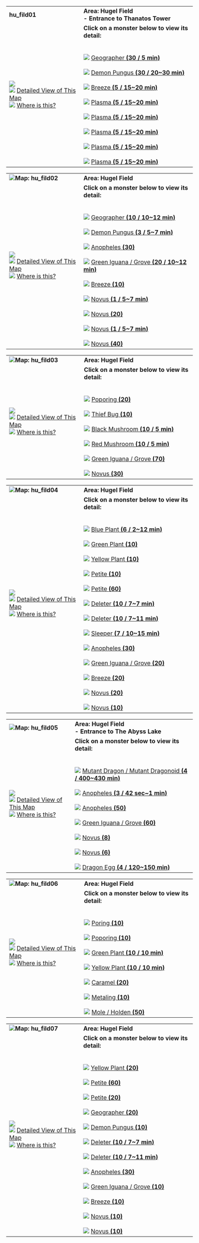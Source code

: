 |   |   |
|---|---|
|**hu_fild01**|**Area: Hugel Field  <br>- Entrance to Thanatos Tower**|
|![](https://file5s.ratemyserver.net/maps/hu_fild01.gif)  <br>![](https://ratemyserver.net/images/bu2.gif) [Detailed View of This Map](https://ratemyserver.net/index.php?page=npc_shop_warp&map=hu_fild01&re_mob=0)  <br>![](https://ratemyserver.net/images/bu2.gif) [Where is this?](https://ratemyserver.net/worldmap.php?selected_map=hu_fild01&re_mob=0)|**Click on a monster below to view its detail:**  <br>  <br><br>![](https://ratemyserver.net/images/bu2.gif) [Geographer **(**30 / 5 min**)**](https://ratemyserver.net/index.php?page=mob_db&mob_id=1368)<br><br>![](https://ratemyserver.net/images/bu2.gif) [Demon Pungus **(**30 / 20~30 min**)**](https://ratemyserver.net/index.php?page=mob_db&mob_id=1378)<br><br>![](https://ratemyserver.net/images/bu2.gif) [Breeze **(**5 / 15~20 min**)**](https://ratemyserver.net/index.php?page=mob_db&mob_id=1692)<br><br>![](https://ratemyserver.net/images/bu2.gif) [Plasma **(**5 / 15~20 min**)**](https://ratemyserver.net/index.php?page=mob_db&mob_id=1693)<br><br>![](https://ratemyserver.net/images/bu2.gif) [Plasma **(**5 / 15~20 min**)**](https://ratemyserver.net/index.php?page=mob_db&mob_id=1694)<br><br>![](https://ratemyserver.net/images/bu2.gif) [Plasma **(**5 / 15~20 min**)**](https://ratemyserver.net/index.php?page=mob_db&mob_id=1695)<br><br>![](https://ratemyserver.net/images/bu2.gif) [Plasma **(**5 / 15~20 min**)**](https://ratemyserver.net/index.php?page=mob_db&mob_id=1696)<br><br>![](https://ratemyserver.net/images/bu2.gif) [Plasma **(**5 / 15~20 min**)**](https://ratemyserver.net/index.php?page=mob_db&mob_id=1697)|

  

|   |   |
|---|---|
|![](https://ratemyserver.net/images/circle.gif)**Map: hu_fild02**|**Area: Hugel Field**|
|![](https://file5s.ratemyserver.net/maps/hu_fild02.gif)  <br>![](https://ratemyserver.net/images/bu2.gif) [Detailed View of This Map](https://ratemyserver.net/index.php?page=npc_shop_warp&map=hu_fild02&re_mob=0)  <br>![](https://ratemyserver.net/images/bu2.gif) [Where is this?](https://ratemyserver.net/worldmap.php?selected_map=hu_fild02&re_mob=0)|**Click on a monster below to view its detail:**  <br>  <br><br>![](https://ratemyserver.net/images/bu2.gif) [Geographer **(**10 / 10~12 min**)**](https://ratemyserver.net/index.php?page=mob_db&mob_id=1368)<br><br>![](https://ratemyserver.net/images/bu2.gif) [Demon Pungus **(**3 / 5~7 min**)**](https://ratemyserver.net/index.php?page=mob_db&mob_id=1378)<br><br>![](https://ratemyserver.net/images/bu2.gif) [Anopheles **(**30**)**](https://ratemyserver.net/index.php?page=mob_db&mob_id=1627)<br><br>![](https://ratemyserver.net/images/bu2.gif) [Green Iguana / Grove **(**20 / 10~12 min**)**](https://ratemyserver.net/index.php?page=mob_db&mob_id=1687)<br><br>![](https://ratemyserver.net/images/bu2.gif) [Breeze **(**10**)**](https://ratemyserver.net/index.php?page=mob_db&mob_id=1692)<br><br>![](https://ratemyserver.net/images/bu2.gif) [Novus **(**1 / 5~7 min**)**](https://ratemyserver.net/index.php?page=mob_db&mob_id=1715)<br><br>![](https://ratemyserver.net/images/bu2.gif) [Novus **(**20**)**](https://ratemyserver.net/index.php?page=mob_db&mob_id=1715)<br><br>![](https://ratemyserver.net/images/bu2.gif) [Novus **(**1 / 5~7 min**)**](https://ratemyserver.net/index.php?page=mob_db&mob_id=1718)<br><br>![](https://ratemyserver.net/images/bu2.gif) [Novus **(**40**)**](https://ratemyserver.net/index.php?page=mob_db&mob_id=1718)|

  

|   |   |
|---|---|
|![](https://ratemyserver.net/images/circle.gif)**Map: hu_fild03**|**Area: Hugel Field**|
|![](https://file5s.ratemyserver.net/maps/hu_fild03.gif)  <br>![](https://ratemyserver.net/images/bu2.gif) [Detailed View of This Map](https://ratemyserver.net/index.php?page=npc_shop_warp&map=hu_fild03&re_mob=0)  <br>![](https://ratemyserver.net/images/bu2.gif) [Where is this?](https://ratemyserver.net/worldmap.php?selected_map=hu_fild03&re_mob=0)|**Click on a monster below to view its detail:**  <br>  <br><br>![](https://ratemyserver.net/images/bu2.gif) [Poporing **(**20**)**](https://ratemyserver.net/index.php?page=mob_db&mob_id=1031)<br><br>![](https://ratemyserver.net/images/bu2.gif) [Thief Bug **(**10**)**](https://ratemyserver.net/index.php?page=mob_db&mob_id=1051)<br><br>![](https://ratemyserver.net/images/bu2.gif) [Black Mushroom **(**10 / 5 min**)**](https://ratemyserver.net/index.php?page=mob_db&mob_id=1084)<br><br>![](https://ratemyserver.net/images/bu2.gif) [Red Mushroom **(**10 / 5 min**)**](https://ratemyserver.net/index.php?page=mob_db&mob_id=1085)<br><br>![](https://ratemyserver.net/images/bu2.gif) [Green Iguana / Grove **(**70**)**](https://ratemyserver.net/index.php?page=mob_db&mob_id=1687)<br><br>![](https://ratemyserver.net/images/bu2.gif) [Novus **(**30**)**](https://ratemyserver.net/index.php?page=mob_db&mob_id=1715)|

  

|   |   |
|---|---|
|![](https://ratemyserver.net/images/circle.gif)**Map: hu_fild04**|**Area: Hugel Field**|
|![](https://file5s.ratemyserver.net/maps/hu_fild04.gif)  <br>![](https://ratemyserver.net/images/bu2.gif) [Detailed View of This Map](https://ratemyserver.net/index.php?page=npc_shop_warp&map=hu_fild04&re_mob=0)  <br>![](https://ratemyserver.net/images/bu2.gif) [Where is this?](https://ratemyserver.net/worldmap.php?selected_map=hu_fild04&re_mob=0)|**Click on a monster below to view its detail:**  <br>  <br><br>![](https://ratemyserver.net/images/bu2.gif) [Blue Plant **(**6 / 2~12 min**)**](https://ratemyserver.net/index.php?page=mob_db&mob_id=1079)<br><br>![](https://ratemyserver.net/images/bu2.gif) [Green Plant **(**10**)**](https://ratemyserver.net/index.php?page=mob_db&mob_id=1080)<br><br>![](https://ratemyserver.net/images/bu2.gif) [Yellow Plant **(**10**)**](https://ratemyserver.net/index.php?page=mob_db&mob_id=1081)<br><br>![](https://ratemyserver.net/images/bu2.gif) [Petite **(**10**)**](https://ratemyserver.net/index.php?page=mob_db&mob_id=1155)<br><br>![](https://ratemyserver.net/images/bu2.gif) [Petite **(**60**)**](https://ratemyserver.net/index.php?page=mob_db&mob_id=1156)<br><br>![](https://ratemyserver.net/images/bu2.gif) [Deleter **(**10 / 7~7 min**)**](https://ratemyserver.net/index.php?page=mob_db&mob_id=1384)<br><br>![](https://ratemyserver.net/images/bu2.gif) [Deleter **(**10 / 7~11 min**)**](https://ratemyserver.net/index.php?page=mob_db&mob_id=1385)<br><br>![](https://ratemyserver.net/images/bu2.gif) [Sleeper **(**7 / 10~15 min**)**](https://ratemyserver.net/index.php?page=mob_db&mob_id=1386)<br><br>![](https://ratemyserver.net/images/bu2.gif) [Anopheles **(**30**)**](https://ratemyserver.net/index.php?page=mob_db&mob_id=1627)<br><br>![](https://ratemyserver.net/images/bu2.gif) [Green Iguana / Grove **(**20**)**](https://ratemyserver.net/index.php?page=mob_db&mob_id=1687)<br><br>![](https://ratemyserver.net/images/bu2.gif) [Breeze **(**20**)**](https://ratemyserver.net/index.php?page=mob_db&mob_id=1692)<br><br>![](https://ratemyserver.net/images/bu2.gif) [Novus **(**20**)**](https://ratemyserver.net/index.php?page=mob_db&mob_id=1715)<br><br>![](https://ratemyserver.net/images/bu2.gif) [Novus **(**10**)**](https://ratemyserver.net/index.php?page=mob_db&mob_id=1718)|

  

|   |   |
|---|---|
|![](https://ratemyserver.net/images/circle.gif)**Map: hu_fild05**|**Area: Hugel Field  <br>- Entrance to The Abyss Lake**|
|![](https://file5s.ratemyserver.net/maps/hu_fild05.gif)  <br>![](https://ratemyserver.net/images/bu2.gif) [Detailed View of This Map](https://ratemyserver.net/index.php?page=npc_shop_warp&map=hu_fild05&re_mob=0)  <br>![](https://ratemyserver.net/images/bu2.gif) [Where is this?](https://ratemyserver.net/worldmap.php?selected_map=hu_fild05&re_mob=0)|**Click on a monster below to view its detail:**  <br>  <br><br>![](https://ratemyserver.net/images/bu2.gif) [Mutant Dragon / Mutant Dragonoid **(**4 / 400~430 min**)**](https://ratemyserver.net/index.php?page=mob_db&mob_id=1262)<br><br>![](https://ratemyserver.net/images/bu2.gif) [Anopheles **(**3 / 42 sec~1 min**)**](https://ratemyserver.net/index.php?page=mob_db&mob_id=1627)<br><br>![](https://ratemyserver.net/images/bu2.gif) [Anopheles **(**50**)**](https://ratemyserver.net/index.php?page=mob_db&mob_id=1627)<br><br>![](https://ratemyserver.net/images/bu2.gif) [Green Iguana / Grove **(**60**)**](https://ratemyserver.net/index.php?page=mob_db&mob_id=1687)<br><br>![](https://ratemyserver.net/images/bu2.gif) [Novus **(**8**)**](https://ratemyserver.net/index.php?page=mob_db&mob_id=1715)<br><br>![](https://ratemyserver.net/images/bu2.gif) [Novus **(**6**)**](https://ratemyserver.net/index.php?page=mob_db&mob_id=1718)<br><br>![](https://ratemyserver.net/images/bu2.gif) [Dragon Egg **(**4 / 120~150 min**)**](https://ratemyserver.net/index.php?page=mob_db&mob_id=1721)|

  

|   |   |
|---|---|
|![](https://ratemyserver.net/images/circle.gif)**Map: hu_fild06**|**Area: Hugel Field**|
|![](https://file5s.ratemyserver.net/maps/hu_fild06.gif)  <br>![](https://ratemyserver.net/images/bu2.gif) [Detailed View of This Map](https://ratemyserver.net/index.php?page=npc_shop_warp&map=hu_fild06&re_mob=0)  <br>![](https://ratemyserver.net/images/bu2.gif) [Where is this?](https://ratemyserver.net/worldmap.php?selected_map=hu_fild06&re_mob=0)|**Click on a monster below to view its detail:**  <br>  <br><br>![](https://ratemyserver.net/images/bu2.gif) [Poring **(**10**)**](https://ratemyserver.net/index.php?page=mob_db&mob_id=1002)<br><br>![](https://ratemyserver.net/images/bu2.gif) [Poporing **(**10**)**](https://ratemyserver.net/index.php?page=mob_db&mob_id=1031)<br><br>![](https://ratemyserver.net/images/bu2.gif) [Green Plant **(**10 / 10 min**)**](https://ratemyserver.net/index.php?page=mob_db&mob_id=1080)<br><br>![](https://ratemyserver.net/images/bu2.gif) [Yellow Plant **(**10 / 10 min**)**](https://ratemyserver.net/index.php?page=mob_db&mob_id=1081)<br><br>![](https://ratemyserver.net/images/bu2.gif) [Caramel **(**20**)**](https://ratemyserver.net/index.php?page=mob_db&mob_id=1103)<br><br>![](https://ratemyserver.net/images/bu2.gif) [Metaling **(**10**)**](https://ratemyserver.net/index.php?page=mob_db&mob_id=1613)<br><br>![](https://ratemyserver.net/images/bu2.gif) [Mole / Holden **(**50**)**](https://ratemyserver.net/index.php?page=mob_db&mob_id=1628)|

  

|   |   |
|---|---|
|![](https://ratemyserver.net/images/circle.gif)**Map: hu_fild07**|**Area: Hugel Field**|
|![](https://file5s.ratemyserver.net/maps/hu_fild07.gif)  <br>![](https://ratemyserver.net/images/bu2.gif) [Detailed View of This Map](https://ratemyserver.net/index.php?page=npc_shop_warp&map=hu_fild07&re_mob=0)  <br>![](https://ratemyserver.net/images/bu2.gif) [Where is this?](https://ratemyserver.net/worldmap.php?selected_map=hu_fild07&re_mob=0)|**Click on a monster below to view its detail:**  <br>  <br><br>![](https://ratemyserver.net/images/bu2.gif) [Yellow Plant **(**20**)**](https://ratemyserver.net/index.php?page=mob_db&mob_id=1081)<br><br>![](https://ratemyserver.net/images/bu2.gif) [Petite **(**60**)**](https://ratemyserver.net/index.php?page=mob_db&mob_id=1155)<br><br>![](https://ratemyserver.net/images/bu2.gif) [Petite **(**20**)**](https://ratemyserver.net/index.php?page=mob_db&mob_id=1156)<br><br>![](https://ratemyserver.net/images/bu2.gif) [Geographer **(**20**)**](https://ratemyserver.net/index.php?page=mob_db&mob_id=1368)<br><br>![](https://ratemyserver.net/images/bu2.gif) [Demon Pungus **(**10**)**](https://ratemyserver.net/index.php?page=mob_db&mob_id=1378)<br><br>![](https://ratemyserver.net/images/bu2.gif) [Deleter **(**10 / 7~7 min**)**](https://ratemyserver.net/index.php?page=mob_db&mob_id=1384)<br><br>![](https://ratemyserver.net/images/bu2.gif) [Deleter **(**10 / 7~11 min**)**](https://ratemyserver.net/index.php?page=mob_db&mob_id=1385)<br><br>![](https://ratemyserver.net/images/bu2.gif) [Anopheles **(**30**)**](https://ratemyserver.net/index.php?page=mob_db&mob_id=1627)<br><br>![](https://ratemyserver.net/images/bu2.gif) [Green Iguana / Grove **(**10**)**](https://ratemyserver.net/index.php?page=mob_db&mob_id=1687)<br><br>![](https://ratemyserver.net/images/bu2.gif) [Breeze **(**10**)**](https://ratemyserver.net/index.php?page=mob_db&mob_id=1692)<br><br>![](https://ratemyserver.net/images/bu2.gif) [Novus **(**10**)**](https://ratemyserver.net/index.php?page=mob_db&mob_id=1715)<br><br>![](https://ratemyserver.net/images/bu2.gif) [Novus **(**10**)**](https://ratemyserver.net/index.php?page=mob_db&mob_id=1718)|
